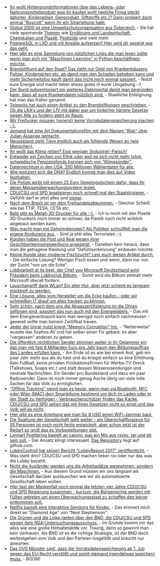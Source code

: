 * [Ihr wollt Hintergrundinformationen über das Lebens- oder Nahrungsmittelprodukt was ihr kaufen wollt (welche Firma steckt dahinter, Kinderarbeit, Genprodukt, Giftstoffe etc.)? Dann probiert doch einmal "Buycott" wenn ihr ein Smartphone habt.](http://www.buycott.com)
* [Global 2000 ist eine Umweltschutzorganisation aus Österreich.](https://www.global2000.at/spendenkonto) - Sie hat viele spannende [Themen](https://www.global2000.at/themen) wie [Ernährung und Landwirtschaft](https://www.global2000.at/themen/ern%C3%A4hrung-und-landwirtschaft), [Chemikalien und Plastik](https://www.global2000.at/themen/chemikalien-und-plastik), [Pestizide](https://www.global2000.at/themen/pestizide) und viele mehr
* [PostgreSQL in LXD und mit Ansible aufsetzen? Hier wird dir gezeigt wie das geht.](https://opensource.com/article/17/6/ansible-postgresql-operations)
* [Hier gibt es eine Sammlung von nützlichen Links die man lesen sollte wenn man sich mit "Maschinen Learning" in Python beschäftigen möchte.](https://opensource.com/article/17/6/resources-getting-started-python-and-machine-learning)
* [Brandstiftung auf den Staat? Das zieht nur Geld von Krankenhäusern, Polizei, Kindergärten etc. ab damit man den Schaden beheben kann und mehr Sicherheitsfoo kauft damit das nicht noch einmal passiert.](https://blog.fefe.de/?ts=a7b95536) - Nutzt eure Energie und macht lieber etwas gutes in eurer Umgebung :-).
* [Der Bund subventioniert ein weiteres Datenportal damit man begründen kann, dass all eure Krankendaten nützlich sind.](https://www.heise.de/newsticker/meldung/Nationales-Gesundheitsportal-soll-die-Menschen-aufklaeren-3747177.html) - Staatliche Enteignung hat man das früher genannt.
* [Telepolis hat auch einen Artikel zu den Brandstiftungen geschrieben.](https://www.heise.de/tp/features/Sabotage-an-Bahnstrecken-Kurze-Unterbrechung-der-Reibungslosigkeit-3747655.html) - [Ob die LKA's und der LfV mit dabei war um hinterher härtere Gesetze gegen Alle zu fordern steht im Raum.](https://www.heise.de/forum/Telepolis/Kommentare/Sabotage-an-Bahnstrecken-Kurze-Unterbrechung-der-Reibungslosigkeit/na-wenn-da-mal-nicht-wieder-die-Mitarbeiter-der-LfVs-LKAs-mit-am-Werk-waren/posting-30563101/show/)
* [Wir Freifunker müssen (vorerst) keine Vorratsdatenspeicherung machen :-).](https://www.heise.de/newsticker/meldung/Vorratsdatenspeicherung-Bundesnetzagentur-bestaetigt-vorlaeufige-Ausnahme-fuer-Freifunker-3747813.html)
* [Jemand hat eine Art Dokumentationsfilm mit dem Namen "Risk" über Julian Assange gemacht.](https://www.golem.de/news/risk-kein-normaler-mensch-1706-128437.html)
* [Neuseeland sieht Tiere endlich auch als fühlende Wesen an (wie Menschen).](https://netzfrauen.org/2017/06/20/neuseeland-tiere/)
* [Ihr wollt das Klima retten? Esst weniger (Industrie)-Fleisch!](http://www.sonnenseite.com/de/tipps/reduktion-des-fleischkonsums-ist-aktiver-klimaschutz.html)
* [Entweder ein Zeichen von Ethik oder weil es sich nicht mehr lohnt, schwedische Pensionsfonds trennen sich von "Klimasünder".](http://www.sonnenseite.com/de/wirtschaft/klimasuender-fliegen-aus-schwedischem-pensionsfonds.html)
* [Datenreichtum in den USA, 200 Millionen Wählerdaten für alle.](https://www.heise.de/newsticker/meldung/USA-Republikaner-stellten-Daten-aller-Waehler-online-ohne-Passwort-3747865.html)
* [Wie repliziert sich die DNA? Endlich konnte man dies auf Video festhalten.](http://www.sciencealert.com/dna-replication-has-been-filmed-for-the-first-time-and-it-s-stranger-than-we-thought)
* [Die Polizei wirbt mit einem 25 Euro Gewinngutschein dafür, dass ihr deren Massenüberwachungssystem testet.](https://blog.fefe.de/?ts=a7b629ea)
* [CDU/CSU und SPD legalisieren noch schnell mal den Staatstrojaner.](https://www.heise.de/newsticker/meldung/Ueberwachung-Koalition-macht-Staatstrojaner-zum-polizeilichen-Alltagswerkzeug-3748014.html) - Gefühlt darf er jetzt alles und [immer](https://www.gesetze-im-internet.de/stpo/__100a.html).
* [Nach dem Brexit ist vor dem Freihandelsabkommen.](https://blog.fefe.de/?ts=a7b7cc8e) - Gleicher Scheiß wie bei TTIP, TESA, CETA etc.
* [Bald gibt es Metall-3D-Drucker für alle :-).](https://www.heise.de/newsticker/meldung/Start-up-Desktop-Metal-baut-Metalldrucker-3746178.html) - Ich tu mich mit den Plastik 3D-Druckern noch immer so schwer, da Plastik noch nicht wirklich abgebaut werden kann.
* [Was macht man mit Geheimdiensten? Als Politiker schnüffelt man die eigene Konkurenz aus.](https://www.heise.de/newsticker/meldung/Neuseeland-Minister-liess-Konkurrenten-ausspionieren-3750298.html) - Sind ja ehh alles Terroristen ;-).
* [Kunden haben die Post und Real wegen ihrer Gesichtserkennungswerbung angezeigt.](https://www.heise.de/tp/features/Real-und-Deutsche-Post-wegen-Kameraanalyse-von-Kunden-angezeigt-3750274.html) - Daneben kam heraus, dass man die getragene Kleidung und "Gefühlserkennung" einbauen möchte.
* [Kleine Kunde über moderne Fischzucht? Lest euch diesen Artikel durch.](https://netzfrauen.org/2017/06/20/pangasius/) - Die einfache Lösung? Weniger Fisch essen und wenn, dann nur von der Zucht "von um die Ecke".
* [Lobbyarbeit at its best, der Chef von Microsoft Deutschland wird Präsident beim Lobbyclub Bitkom.](https://www.heise.de/newsticker/meldung/Ehemaliger-Microsoft-Deutschlandchef-wird-neuer-Bitkom-Praesident-3750209.html) - Somit wird die Bitkom zeitnah mehr Microsoft überall fordern.
* [Lauschangriff dank WLan? Ein alter Hut, aber jetzt scheint es langsam marktreif zu werden.](https://www.golem.de/news/rssi-drohnen-kartieren-gebaeude-mit-wlan-1706-128475.html)
* [Eine Lösung, alles vom Hersteller um die Ecke kaufen - oder wir schmeißen IT drauf um alles tracken zu können.](https://www.heise.de/newsticker/meldung/Obst-mit-Nummernschild-Zentrale-Identifikation-zur-Rueckverfolgung-von-Obst-und-Gemuese-3748151.html)
* [Sehr schön, nach dem uns die Abgaszertifizierung im die Ohren geflogen sind, passiert das nun auch mit den Energielabels.](https://www.heise.de/newsticker/meldung/Veraltete-Testverfahren-Energielabel-bei-vielen-Haushaltsgeraeten-irrefuehrend-3750544.html) - Das mit dem Energieverbrauch kann man wenigst noch einfach nachmessen - generell sollte man keinem Zertifikat trauen.
* [Jeder der Unrar nutzt kriegt "Memory Corruption" hin.](https://blog.fefe.de/?ts=a7b4dd4f) - "Netterweise" wusste das Sophos AV und hat selber einen Fix gebaut, es aber "vergessen" anderen zu geben.
* [Die öffentlich rechtlichen Sender stimmen weiter in ihr Gejammer ein das man mit fast 8 Milliarden Euro pro Jahr kaum den Bildungsauftrag des Landes erfüllen kann.](https://www.heise.de/newsticker/meldung/Einnahmen-aus-dem-Rundfunkbeitrag-sinken-erneut-3751582.html) - Am Ende ist es wie bei einem Amt, geb ein paar Jahr mehr aus als du hast und du kriegst einfach so eine Erhöhung. Kein Fußball, keine privaten Produktionsfirmen für Werbe-TV-Dreck (Talkshows, Soaps etc.) und statt dessen Wissenssendungen und neutrale Nachrichten. Ein Sender pro Bundesland und dazu ein paar Radiosender. Dann ist noch immer genug Asche übrig um viele tolle Sachen für das Volk zu ermöglichen.
* ["Offline Tracking" nennt man es heute, wenn man via Bluetooth, NFC oder Wlan (MAC) dein Smartphone bestimmt um dich im Laden oder in der Stadt zu Verfolgen - Verbraucherschützer finden das Kacke, CDU/CSU und SPD sehen das mit ihren Gesetzen nicht so ernst und das Volk will es nicht.](https://www.heise.de/newsticker/meldung/Ueberwachung-von-Kunden-Verbraucherschuetzer-kritisieren-kommende-ePrivacy-Verordnung-3751242.html)
* [Hier gibt es eine Anleitung wie man für 8 USD einen WiFi-Jammer baut.](https://www.hackster.io/kedarnimbalkar/diy-wifi-jammer-with-esp8266-and-mobile-app-28be5c)
* [Die Spaltung der Gesellschaft geht weiter - ein Überschallflugzeug für 55 Personen ist noch nicht fertig entwickelt, aber schon jetzt ist der Bedarf so groß das es Vorbestellungen gibt.](https://www.heise.de/newsticker/meldung/76-Bestellungen-fuer-Ueberschall-Passagierflugzeug-Boom-3751156.html)
* [Lennart Poettering bastelt an casync was ein Mix aus rsync, tar und git sein soll.](https://www.pro-linux.de/news/1/24861/synchronisationsprogramm-casync-in-erster-version.html) - Der Ansatz klingt interessant. [Das Repository](https://github.com/systemd/casync) liegt auf github.com.
* [LobbyControll hat seinen Bericht "LobbyReport 2017" veröffentlicht.](https://www.lobbycontrol.de/wp-content/uploads/lobbyreport-lc-2017-web-1.pdf) - Was steht drin? CDU/CSU und SPD machen lieber nix oder nur das was die Lobby bezahlt.
* [Nicht die Ausländer werden uns die Arbeitsplätze wegnehmen, sondern die Maschinen.](https://blog.fefe.de/?ts=a7b5bf0d) - Aus diesem Grund müssen wir uns langsam als Gesellschaft darüber austauschen wie wir als automatisierte Gesellschaft leben wollen.
* [Hier fast der Maskenfall noch einmal die letzten vier Jahre CDU/CSU und SPD Regierung zusammen - kurzum, die Bürgerrechte werden mit Füßen getreten um einen Überwachungsstaat zu schaffen den keiner entkommen soll.](https://www.maskenfall.de/?p=11884)
* [Netflix bastelt eine Interaktive Sendung für Kinder.](https://www.heise.de/newsticker/meldung/Netflix-testet-interaktive-Sendungen-fuer-Kinder-3751781.html) - Das erinnert mich direkt an "Diamond Age" von "Neal Stephenson".
* [Die Grünen und die Linke ranten über den BND, die CDU/CSU und SPD wegen dem NSA-Untersuchungsausschuss.](https://www.heise.de/newsticker/meldung/BND-willfaehrig-Geheimes-Sondervotum-der-Opposition-zum-NSA-Ausschuss-im-Netz-3753080.html) - Im Grunde kommt mir das alles wie eine große Hinhaltetaktitk vor. Traurig, denn so gewinnt man kein Vertrauen. Als BND ist es die richtige Strategie, ist der BND doch weitestgehen vom Volk und den Parteien losgelößt und braucht nur abwarten.
* [Das OVG Münster sagt, dass die Vorratsdatenspeicherung ab 1. Juli gegen das EU-Recht verstößt und somit niemand irgendetwas speichern muss.](https://blog.fefe.de/?ts=a7b521e8) - BOOM!

